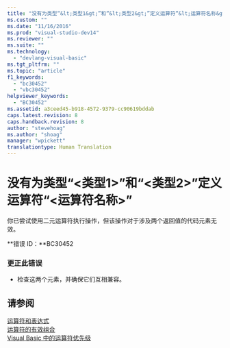 ```yaml
---
title: "没有为类型“&lt;类型1&gt;”和“&lt;类型2&gt;”定义运算符“&lt;运算符名称&gt;” | Microsoft Docs"
ms.custom: ""
ms.date: "11/16/2016"
ms.prod: "visual-studio-dev14"
ms.reviewer: ""
ms.suite: ""
ms.technology: 
  - "devlang-visual-basic"
ms.tgt_pltfrm: ""
ms.topic: "article"
f1_keywords: 
  - "bc30452"
  - "vbc30452"
helpviewer_keywords: 
  - "BC30452"
ms.assetid: a3ceed45-b918-4572-9379-cc90619bddab
caps.latest.revision: 8
caps.handback.revision: 8
author: "stevehoag"
ms.author: "shoag"
manager: "wpickett"
translationtype: Human Translation
---
```

# 没有为类型“&lt;类型1&gt;”和“&lt;类型2&gt;”定义运算符“&lt;运算符名称&gt;”
你已尝试使用二元运算符执行操作，但该操作对于涉及两个返回值的代码元素无效。  
  
 **错误 ID：**BC30452  
  
### 更正此错误  
  
-   检查这两个元素，并确保它们互相兼容。  
  
## 请参阅  
 [运算符和表达式](../../visual-basic/programming-guide/language-features/operators-and-expressions/index.md)   
 [运算符的有效组合](../../visual-basic/programming-guide/language-features/operators-and-expressions/efficient-combination-of-operators.md)   
 [Visual Basic 中的运算符优先级](../../visual-basic/language-reference/operators/operator-precedence.md)